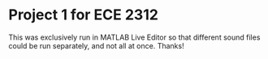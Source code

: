 # Project 1 for ECE 2312

This was exclusively run in MATLAB Live Editor so that different sound files could be run separately, and not all at once.
Thanks!

